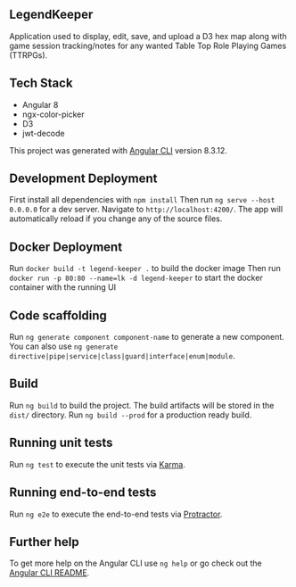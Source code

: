 ## LegendKeeper

Application used to display, edit, save, and upload a D3 hex map along with game session tracking/notes for any wanted Table Top Role Playing Games (TTRPGs).

## Tech Stack

- Angular 8
- ngx-color-picker
- D3
- jwt-decode

This project was generated with [Angular CLI](https://github.com/angular/angular-cli) version 8.3.12.

## Development Deployment

First install all dependencies with `npm install`
Then run `ng serve --host 0.0.0.0` for a dev server. Navigate to `http://localhost:4200/`. The app will automatically reload if you change any of the source files.

## Docker Deployment

Run `docker build -t legend-keeper .` to build the docker image
Then run `docker run -p 80:80 --name=lk -d legend-keeper` to start the docker container with the running UI

## Code scaffolding

Run `ng generate component component-name` to generate a new component. You can also use `ng generate directive|pipe|service|class|guard|interface|enum|module`.

## Build

Run `ng build` to build the project. The build artifacts will be stored in the `dist/` directory.
Run `ng build --prod` for a production ready build.

## Running unit tests

Run `ng test` to execute the unit tests via [Karma](https://karma-runner.github.io).

## Running end-to-end tests

Run `ng e2e` to execute the end-to-end tests via [Protractor](http://www.protractortest.org/).

## Further help

To get more help on the Angular CLI use `ng help` or go check out the [Angular CLI README](https://github.com/angular/angular-cli/blob/master/README.md).
